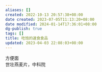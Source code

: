 ```yaml
---
aliases: []
created: 2022-10-13 20:57:38+08:00
date created: 2023-07-05T11:13:20+08:00
date modified: 2024-01-14T17:36:01+08:00
dg-publish: true
tags: []
title: 吃饱的速食食品
updated: 2023-04-03 22:08:03+08:00
---
```


方便面  
世壮燕麦片，中科院